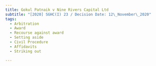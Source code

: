 ```yaml
---
title: Gokul Patnaik v Nine Rivers Capital Ltd
subtitle: "[2020] SGHC(I) 23 / Decision Date: 12\_November\_2020"
tags:
  - Arbitration
  - Award
  - Recourse against award
  - Setting aside
  - Civil Procedure
  - Affidavits
  - Striking out

---
```

